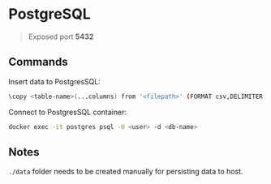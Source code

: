 # PostgreSQL

> Exposed port **5432**

## Commands

Insert data to PostgresSQL:

```bash
\copy <table-name>(...columns) from '<filepath>' (FORMAT csv,DELIMITER ',');
```

Connect to PostgresSQL container:

```bash
docker exec -it postgres psql -U <user> -d <db-name>
```

## Notes 

`./data` folder needs to be created manually for persisting data to host.